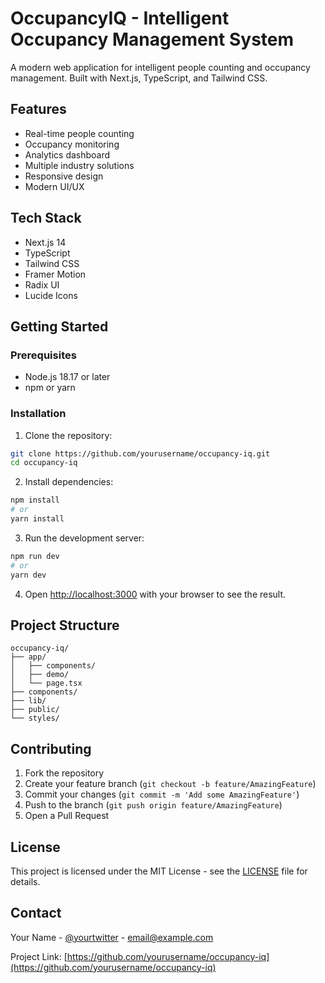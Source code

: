 # OccupancyIQ - Intelligent Occupancy Management System

A modern web application for intelligent people counting and occupancy management. Built with Next.js, TypeScript, and Tailwind CSS.

## Features

- Real-time people counting
- Occupancy monitoring
- Analytics dashboard
- Multiple industry solutions
- Responsive design
- Modern UI/UX

## Tech Stack

- Next.js 14
- TypeScript
- Tailwind CSS
- Framer Motion
- Radix UI
- Lucide Icons

## Getting Started

### Prerequisites

- Node.js 18.17 or later
- npm or yarn

### Installation

1. Clone the repository:
```bash
git clone https://github.com/yourusername/occupancy-iq.git
cd occupancy-iq
```

2. Install dependencies:
```bash
npm install
# or
yarn install
```

3. Run the development server:
```bash
npm run dev
# or
yarn dev
```

4. Open [http://localhost:3000](http://localhost:3000) with your browser to see the result.

## Project Structure

```
occupancy-iq/
├── app/
│   ├── components/
│   ├── demo/
│   └── page.tsx
├── components/
├── lib/
├── public/
└── styles/
```

## Contributing

1. Fork the repository
2. Create your feature branch (`git checkout -b feature/AmazingFeature`)
3. Commit your changes (`git commit -m 'Add some AmazingFeature'`)
4. Push to the branch (`git push origin feature/AmazingFeature`)
5. Open a Pull Request

## License

This project is licensed under the MIT License - see the [LICENSE](LICENSE) file for details.

## Contact

Your Name - [@yourtwitter](https://twitter.com/yourtwitter) - email@example.com

Project Link: [https://github.com/yourusername/occupancy-iq](https://github.com/yourusername/occupancy-iq)
